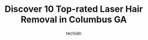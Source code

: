 ---
layout: ampstory
image: https://i0.wp.com/www.depkes.org/wp-content/uploads/2023/06/laser-hair-removal-0-in-columbus-ga-1685862545.jpeg?resize=640,853
author: techidn
featured: false
description: Discover the impressive array of Laser Hair Removal options in Columbus GA, where you can find 10 of the largest Laser Hair Removal establishments in the area. From renowned classics to hidd
title: Discover 10 Top-rated Laser Hair Removal in Columbus GA
cover:
   title: Discover 10 Top-rated Laser Hair Removal in Columbus GA
   subtitle: Rickpate
   background: https://www.depkes.org/wp-content/uploads/2023/06/laser-hair-removal-0-in-columbus-ga-1685862545.jpeg

pages: 
 - layout: thirds
   top: <h1>#1 MKP Waxing Salon</h1>
   bottom: "<p>Had a Brazilian done with Mia and she was amazing!! Really makes you feel comfortable and left feeling like a new lady! Shes very sweet, would recommend her if you are</p>"
   background: https://www.depkes.org/wp-content/uploads/2023/06/laser-hair-removal-1-in-columbus-ga-1685862546.jpeg
   backgroundblur: true
 - layout: thirds
   top: <h1>#2 Southeast Regional Med Spa</h1>
   bottom: "<p>Southeast Med Spa is the place to go for HydraFacials and makeup for formal events. The service at the Med Spa is always nice and respectful. Tara did my facial she is th</p>"
   background: https://www.depkes.org/wp-content/uploads/2023/06/laser-hair-removal-2-in-columbus-ga-1685862546.jpeg
   cta:
      link: https://www.depkes.org/blog/discover-10-top-rated-laser-hair-removal-in-columbus-ga/
      text: Discover 10 Top-rated Laser Hair Removal in Columbus GA
 - layout: thirds
   top: <h1>#3 Brows and Beauty</h1>
   bottom: "<p>4401 Armour Rd Suite A, Columbus, GA 31904, United States</p>"
   background: https://www.depkes.org/wp-content/uploads/2023/06/laser-hair-removal-3-in-columbus-ga-1685862546.png
   cta:
      link: https://www.depkes.org/blog/discover-10-top-rated-laser-hair-removal-in-columbus-ga/
      text: Discover 10 Top-rated Laser Hair Removal in Columbus GA
 - layout: thirds
   top: <h1>#4 Milan Laser Hair Removal</h1>
   bottom: "<p>2511 Airport Thruway, Columbus, GA 31904, United States</p>"
   background: https://images.unsplash.com/photo-1496096265110-f83ad7f96608?ixlib=rb-4.0.3&ixid=MnwxMjA3fDB8MHxwaG90by1wYWdlfHx8fGVufDB8fHx8&auto=format&fit=crop&w=640&h=853&q=80
   cta:
      link: https://www.depkes.org/blog/discover-10-top-rated-laser-hair-removal-in-columbus-ga/
      text: Discover 10 Top-rated Laser Hair Removal in Columbus GA
 - layout: thirds
   top: <h1>#5 Columbus Skin Care Salon</h1>
   bottom: "<p>7519 Fortson Rd #1b, Columbus, GA 31909, United States</p>"
   background: https://images.unsplash.com/photo-1524169358666-79f22534bc6e?ixlib=rb-4.0.3&ixid=MnwxMjA3fDB8MHxwaG90by1wYWdlfHx8fGVufDB8fHx8&auto=format&fit=crop&w=640&h=853&q=80
   cta:
      link: https://www.depkes.org/blog/discover-10-top-rated-laser-hair-removal-in-columbus-ga/
      text: Discover 10 Top-rated Laser Hair Removal in Columbus GA
 - layout: thirds
   top: <h1>#6 Brazilian Body Wax by Katharine</h1>
   bottom: "<p>2511 Airport Thruway, Columbus, GA 31904, United States</p>"
   background: https://images.unsplash.com/photo-1597773150796-e5c14ebecbf5?ixlib=rb-4.0.3&ixid=MnwxMjA3fDB8MHxwaG90by1wYWdlfHx8fGVufDB8fHx8&auto=format&fit=crop&w=640&h=853&q=80
   cta:
      link: https://www.depkes.org/blog/discover-10-top-rated-laser-hair-removal-in-columbus-ga/
      text: Discover 10 Top-rated Laser Hair Removal in Columbus GA
 - layout: thirds
   top: <h1>#7 Southeast Dermatology Specialists - Columbus, GA</h1>
   bottom: "<p>400 Brookstone Centre Pkwy Suite 500, Columbus, GA 31904, United States</p>"
   background: https://images.unsplash.com/photo-1515405295579-ba7b45403062?ixlib=rb-4.0.3&ixid=MnwxMjA3fDB8MHxwaG90by1wYWdlfHx8fGVufDB8fHx8&auto=format&fit=crop&w=640&h=853&q=80
   cta:
      link: https://www.depkes.org/blog/discover-10-top-rated-laser-hair-removal-in-columbus-ga/
      text: Discover 10 Top-rated Laser Hair Removal in Columbus GA
 - layout: thirds
   middle: Continue reading...
   background: https://images.unsplash.com/photo-1602536052359-ef94c21c5948?ixlib=rb-4.0.3&ixid=MnwxMjA3fDB8MHxwaG90by1wYWdlfHx8fGVufDB8fHx8&auto=format&fit=crop&w=640&h=853&q=80
   cta:
      link: https://www.depkes.org/blog/discover-10-top-rated-laser-hair-removal-in-columbus-ga/
      text: Discover 10 Top-rated Laser Hair Removal in Columbus GA
      
---